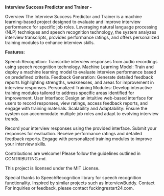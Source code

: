 **Interview Success Predictor and Trainer -**

Overview
The Interview Success Predictor and Trainer is a machine learning-based project designed to evaluate and improve interview performance for specific job roles. Leveraging natural language processing (NLP) techniques and speech recognition technology, the system analyzes interview transcripts, provides performance ratings, and offers personalized training modules to enhance interview skills.


**Features:**

Speech Recognition: Transcribe interview responses from audio recordings using speech recognition technology.
Machine Learning Model: Train and deploy a machine learning model to evaluate interview performance based on predefined criteria.
Feedback Generation: Generate detailed feedback reports highlighting strengths, weaknesses, and areas for improvement in interview responses.
Personalized Training Modules: Develop interactive training modules tailored to address specific areas identified for improvement.
User Interface: Design an intuitive web-based interface for users to record responses, view ratings, access feedback reports, and engage with training materials.
Scalability and Adaptability: Ensure the system can accommodate multiple job roles and adapt to evolving interview trends.


Record your interview responses using the provided interface.
Submit your responses for evaluation.
Receive performance ratings and detailed feedback reports.
Engage with personalized training modules to improve your interview skills.


Contributions are welcome! Please follow the guidelines outlined in CONTRIBUTING.md.


This project is licensed under the MIT License.


Special thanks to SpeechRecognition library for speech recognition functionality.
Inspired by similar projects such as InterviewBuddy.
Contact
For inquiries or feedback, please contact fuckingrestart24.com.

